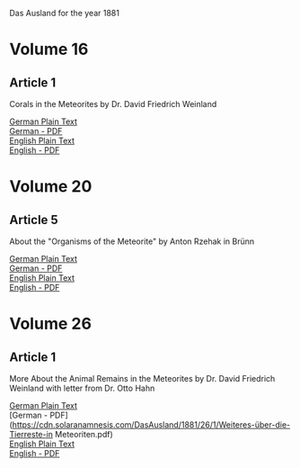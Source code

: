 Das Ausland for the year 1881

# Volume 16

## Article 1

Corals in the Meteorites by Dr. David Friedrich Weinland

[German Plain Text](16/1/full-text-german.md)  
[German - PDF](https://cdn.solaranamnesis.com/DasAusland/1881/16/1/Korallen-in-Meteorsteinen.pdf)  
[English Plain Text](16/1/full-text-english.md)  
[English - PDF](https://cdn.solaranamnesis.com/DasAusland/1881/16/1/Corals-in-the-Meteorites.pdf)  

# Volume 20

## Article 5

About the "Organisms of the Meteorite" by Anton Rzehak in Brünn

[German Plain Text](20/5/full-text-german.md)  
[German - PDF](https://cdn.solaranamnesis.com/DasAusland/1881/20/5/Über-die-„Organismen-der-Meteorite“.pdf)  
[English Plain Text](20/5/full-text-english.md)  
[English - PDF](https://cdn.solaranamnesis.com/DasAusland/1881/20/5/About-the-"Organisms-of-the-Meteorite".pdf)  

# Volume 26

## Article 1

More About the Animal Remains in the Meteorites by Dr. David Friedrich Weinland with letter from Dr. Otto Hahn

[German Plain Text](26/1/full-text-german.md)  
[German - PDF](https://cdn.solaranamnesis.com/DasAusland/1881/26/1/Weiteres-über-die-Tierreste-in Meteoriten.pdf)  
[English Plain Text](26/1/full-text-english.md)  
[English - PDF](https://cdn.solaranamnesis.com/DasAusland/1881/26/1/More-About-the-Animal-Remains-in-the-Meteorites.pdf)  
